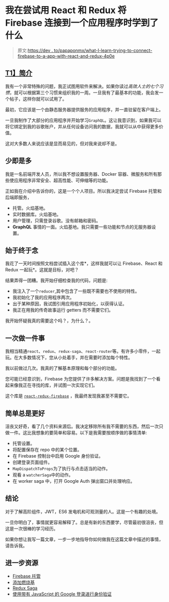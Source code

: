 # 我在尝试用 React 和 Redux 将 Firebase 连接到一个应用程序时学到了什么

> 原文:[https://dev . to/papaponmx/what-I-learn-trying-to-connect-firebase-to-a-app-with-react-and-redux-4p0e](https://dev.to/papaponmx/what-i-learned-trying-to-connect-firebase-to-an-app-with-react-and-redux-4p0e)

## [T1】简介](#intro)

我有一个非常特殊的问题，我正试图用软件来解决。如果你读过*高效人士的七个习惯*，就可以根据第三个习惯来组织我的一周。一旦我有了最基本的功能，我会发一个帖子，这样你就可以试用了。

最初，它应该是一个由静态服务器提供服务的应用程序，并一直驻留在客户端上。

一旦我制作了大部分的应用程序并开始学习`GraphQL`。这让我意识到，如果我可以将它绑定到我的谷歌账户，并从任何设备访问我的数据，我就可以从中获得更多价值。

这对大多数人来说应该是显而易见的，但对我来说却不是。

## 少即是多

我是一名前端开发人员，所以我不想设置服务器、Docker 容器、微服务和所有那些使应用程序非常安全、超高性能、可伸缩等的功能。

正如我在介绍中告诉你的，这是一个个人项目。所以我决定尝试 Firebase 托管和后端即服务，

*   托管。火焰基地。
*   实时数据库。火焰基地。
*   用户管理，只需登录谷歌。没有邮箱和密码。
*   **GraphQL** 事情的一面。火焰基地。我只需要一些功能和节点的无服务器设置。

## 始于终于念

我花了一天时间按照文档尝试插入这个库*，这样我就可以让 Firebase、React 和 Redux 一起玩*。这就是目标，对吧？

结果弄得一团糟。我开始仔细检查我的代码，问题是:

*   我注入了一个`reducer`,其中包含了一些既不需要也不使用的特性。
*   我初始化了我的应用程序两次。
*   出于某种原因，我试图引用应用程序初始化，以获得认证。
*   我正在用我的传奇故事运行 getters 而不需要它们。

我开始怀疑我真的需要这个吗？，为什么？。

## 一次做一件事

我相当精通`react`、`redux`、`redux-saga`、`react-router`等。有许多小零件，一起玩。在大多数情况下，您从小处着手，并在需要时添加每个特性。

我以前做过几次。我真的了解基本原理和每个部分的功能。

您可能已经意识到，Firebase 为您提供了许多解决方案。问题是我找到了一个看起来像我正在寻找的库，并试图一次实现它们。

这个库是 [`react-redux-firebase`](http://react-redux-firebase.com/) ，我最终发现我甚至不需要它。

## 简单总是更好

沮丧又好奇，看了几个资料来源后。我决定移除所有我不需要的东西，然后一次只做一件。这比我想象的要简单和容易。以下是我需要按顺序做的事情清单:

*   托管设置。
*   将配置保存在 repo 中的某个位置。
*   在 Firebase 控制台中启用 Google 身份验证。
*   创建登录页面组件。
*   `MapDispatchToProps`为了执行与点击适当的动作。
*   观看 a `watcherSaga`中的动作。
*   在 worker saga 中，打开 Google Auth 弹出窗口并处理响应。

## 结论

对于了解高阶组件，JWT，ES6 发电机和可观测量的人。这是一个有趣的处境。

一旦你明白了，事情就更容易解释了。总是有新的东西要学，尽管最初很沮丧，但这是一次很棒的学习经历。

如果你想让我写一篇文章，一步一步地指导你如何做我在这篇文章中描述的事情，请告诉我。

## 进一步资源

*   [Firebase 托管](https://firebase.google.com/docs/hosting/?authuser=0)
*   [添加燃烧基](https://firebase.google.com/docs/web/setup)
*   [Redux Saga](https://redux-saga.js.org/docs/introduction/BeginnerTutorial.html)
*   [使用带有 JavaScript 的 Google 登录进行身份验证](https://firebase.google.com/docs/auth/web/google-signin)